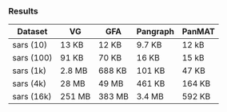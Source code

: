 ### Results

| Dataset      |   VG   | GFA    |  Pangraph | PanMAT    |
|------------  |  ----  | -----  | --------- | --------  |
| sars (10)    | 13 KB  | 12 KB  |  9.7 KB   |  12 kB    |
| sars (100)   | 91 KB  | 70 KB  |  16 KB    |  15 kB    |
| sars (1k)    | 2.8 MB | 688 KB |  101 KB   |  47 KB    |
| sars (4k)    | 28 MB  | 49 MB  |  461 KB   |  164 KB   |
| sars (16k)   | 251 MB | 383 MB |  3.4 MB   |  592 KB   |